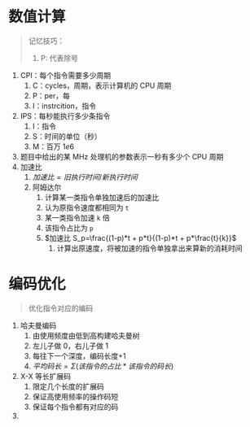 # 数值计算
> 记忆技巧：
> 1. P: 代表除号
> 

1. CPI：每个指令需要多少周期
	1. C：cycles，周期，表示计算机的 CPU 周期
	2. P：per，每
	3. I：instrcition，指令
2. IPS：每秒能执行多少条指令
	1. I：指令
	2. S：时间的单位（秒）
	3. M：百万 $1e6$
3. 题目中给出的某 MHz 处理机的参数表示一秒有多少个 CPU 周期
4. 加速比
	1. $加速比 = {旧执行时间}/{新执行时间}$
	2. 阿姆达尔
		1. 计算某一类指令单独加速后的加速比
		2. 认为原指令速度都相同为 `t`
		3. 某一类指令加速 `k` 倍
		4. 该指令占比为 `p`
		5. $加速比 S_p=\frac{(1-p)*t + p*t}{(1-p)*t + p*\frac{t}{k}}$
			1. 计算出原速度，将被加速的指令单独拿出来算新的消耗时间


# 编码优化
> 优化指令对应的编码


1. 哈夫曼编码
	1. 由使用频度由低到高构建哈夫曼树
	2. 左儿子做 0，右儿子做 1
	3. 每往下一个深度，编码长度+1
	4. $平均码长=Σ(该指令的占比*该指令的码长)$
2. X-X 等长扩展码
	1. 限定几个长度的扩展码
	2. 保证高使用频率的操作码短
	3. 保证每个指令都有对应的码
3. 
